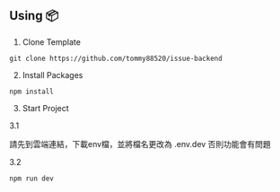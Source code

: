 ## **Using 📦**


1. Clone Template

```
git clone https://github.com/tommy88520/issue-backend
```

2. Install Packages

```
npm install
```

3. Start Project

3.1 

請先到雲端連結，下載env檔，並將檔名更改為 .env.dev 否則功能會有問題

3.2

```
npm run dev
```
